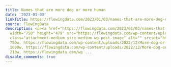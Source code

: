 ```yaml
---
title: Names that are more dog or more human
date: '2023-01-03'
linkTitle: https://flowingdata.com/2023/01/03/names-that-are-more-dog-or-more-human/
source: FlowingData
description: <p><a href="https://flowingdata.com/2023/01/03/names-that-are-more-dog-or-more-human/"><img
  width="750" height="479" src="https://flowingdata.com/wp-content/uploads/2022/12/More-dog-or-more-human-name-750x479.png"
  class="attachment-medium size-medium wp-post-image" alt="" srcset="https://flowingdata.com/wp-content/uploads/2022/12/More-dog-or-more-human-name-750x479.png
  750w, https://flowingdata.com/wp-content/uploads/2022/12/More-dog-or-more-human-name-1090x695.png
  1090w, https://flowingdata.com/wp-content/uploads/2022/12/More-dog-or-more-human-name-210x134.png
  210w, https://flowingdata.com/wp ...
disable_comments: true
---
```

<p><a href="https://flowingdata.com/2023/01/03/names-that-are-more-dog-or-more-human/"><img width="750" height="479" src="https://flowingdata.com/wp-content/uploads/2022/12/More-dog-or-more-human-name-750x479.png" class="attachment-medium size-medium wp-post-image" alt="" srcset="https://flowingdata.com/wp-content/uploads/2022/12/More-dog-or-more-human-name-750x479.png 750w, https://flowingdata.com/wp-content/uploads/2022/12/More-dog-or-more-human-name-1090x695.png 1090w, https://flowingdata.com/wp-content/uploads/2022/12/More-dog-or-more-human-name-210x134.png 210w, https://flowingdata.com/wp ...